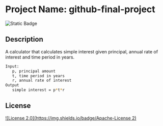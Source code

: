 # Project Name: github-final-project
![Static Badge](https://img.shields.io/badge/Final-Project-yellow)

## Description

A calculator that calculates simple interest given principal, annual rate of interest and time period in years.


```bash
Input:
   p, principal amount
   t, time period in years
   r, annual rate of interest
Output
   simple interest = p*t*r
```

## License

[![License 2.0](https://img.shields.io/badge/Apache-License 2)](https://www.apache.org/licenses/LICENSE-2.0)
